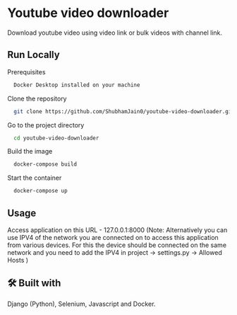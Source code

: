 
# Youtube video downloader

Download youtube video using video link or bulk videos with channel link.


## Run Locally

Prerequisites

```bash
  Docker Desktop installed on your machine
```

Clone the repository

```bash
  git clone https://github.com/ShubhamJain0/youtube-video-downloader.git
```

Go to the project directory

```bash
  cd youtube-video-downloader
```

Build the image

```bash
  docker-compose build
```

Start the container

```bash
  docker-compose up
```


## Usage

Access application on this URL - 127.0.0.1:8000 (Note: Alternatively you can use IPV4 of the network you are connected on to access this application from various devices. For this the device should be connected on the same network and you need to add the IPV4 in project -> settings.py -> Allowed Hosts )


## 🛠 Built with
Django (Python), Selenium, Javascript and Docker.

